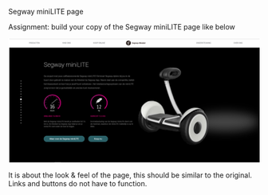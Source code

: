 Segway miniLITE page 

Assignment: build your copy of the Segway miniLITE page like below

<img src="img/image.png">

It is about the look & feel of the page, this should be similar to the original. Links and buttons do not have to function.